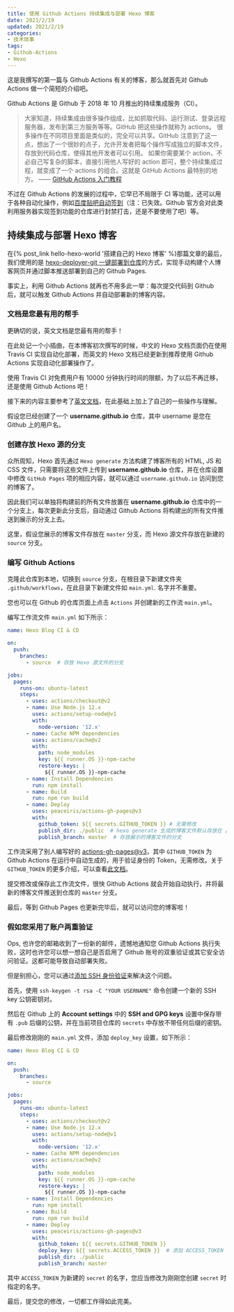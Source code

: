 ```yaml
---
title: 使用 Github Actions 持续集成与部署 Hexo 博客
date: 2021/2/19
updated: 2021/2/19
categories:
- 技术琐事
tags:
- Github-Actions
- Hexo
---
```

这是我撰写的第一篇与 Github Actions 有关的博客，那么就首先对 Github Actions 做一个简短的介绍吧。

Github Actions 是 Github 于 2018 年 10 月推出的持续集成服务（CI）。

> 大家知道，持续集成由很多操作组成，比如抓取代码、运行测试、登录远程服务器，发布到第三方服务等等。GitHub 把这些操作就称为 actions。
> 很多操作在不同项目里面是类似的，完全可以共享。GitHub 注意到了这一点，想出了一个很妙的点子，允许开发者把每个操作写成独立的脚本文件，存放到代码仓库，使得其他开发者可以引用。
> 如果你需要某个 action，不必自己写复杂的脚本，直接引用他人写好的 action 即可，整个持续集成过程，就变成了一个 actions 的组合。这就是 GitHub Actions 最特别的地方。
> —— [GitHub Actions 入门教程](http://www.ruanyifeng.com/blog/2019/09/getting-started-with-github-actions.html)

不过在 Github Actions 的发展的过程中，它早已不局限于 CI 等功能，还可以用于各种自动化操作，例如[百度贴吧自动签到](https://github.com/srcrs/TiebaSignIn)（注：已失效。Github 官方会对此类利用服务器实现签到功能的仓库进行封禁打击，还是不要使用了吧）等。

## 持续集成与部署 Hexo 博客

在{% post_link hello-hexo-world '搭建自己的 Hexo 博客' %}那篇文章的最后，我们使用的是 [hexo-deployer-git 一键部署到仓库](https://hexo.io/zh-cn/docs/github-pages#%E7%A7%81%E6%9C%89-Repository)的方式，实现手动构建个人博客网页并通过脚本推送部署到自己的 Github Pages.

事实上，利用 Github Actions 就再也不用多此一举：每次提交代码到 Github 后，就可以触发 Github Actions 并自动部署新的博客内容。

### 文档是您最有用的帮手

更确切的说，英文文档是您最有用的帮手！

在此处记一个小插曲，在本博客初次撰写的时候，中文的 Hexo 文档页面仍在使用 Travis CI 实现自动化部署，而英文的 Hexo 文档已经更新到推荐使用 Github Actions 实现自动化部署操作了。

使用 Travis CI 对免费用户有 10000 分钟执行时间的限额，为了以后不再迁移，还是使用 Github Actions 吧！

接下来的内容主要参考了[英文文档](https://hexo.io/docs/github-pages)，在此基础上加上了自己的一些操作与理解。

假设您已经创建了一个 **username.github.io** 仓库，其中 username 是您在 Github 上的用户名。

### 创建存放 Hexo 源的分支

众所周知，Hexo 首先通过 `Hexo generate` 方法构建了博客所有的 HTML, JS 和 CSS 文件，只需要将这些文件上传到 **username.github.io** 仓库，并在仓库设置中修改 `GitHub Pages` 项的相应内容，就可以通过 `username.github.io` 访问到您的博客了。

因此我们可以单独将构建前的所有文件放置在 **username.github.io** 仓库中的一个分支上，每次更新此分支后，自动通过 Github Actions 将构建出的所有文件推送到展示的分支上去。

这里，假设您展示的博客文件存放在 `master` 分支，而 Hexo 源文件存放在新建的 `source` 分支。

### 编写 Github Actions

克隆此仓库到本地，切换到 `source` 分支，在根目录下新建文件夹 `.github/workflows`，在此目录下新建文件如 `main.yml`. 名字并不重要。

您也可以在 Github 的仓库页面上点击 `Actions` 并创建新的工作流 `main.yml`。

编写工作流文件 `main.yml` 如下所示：

```yml
name: Hexo Blog CI & CD

on:
  push:
    branches:
      - source  # 存放 Hexo 源文件的分支

jobs:
  pages:
    runs-on: ubuntu-latest
    steps:
      - uses: actions/checkout@v2
      - name: Use Node.js 12.x
        uses: actions/setup-node@v1
        with:
          node-version: '12.x'
      - name: Cache NPM dependencies
        uses: actions/cache@v2
        with:
          path: node_modules
          key: ${{ runner.OS }}-npm-cache
          restore-keys: |
            ${{ runner.OS }}-npm-cache
      - name: Install Dependencies
        run: npm install
      - name: Build
        run: npm run build
      - name: Deploy
        uses: peaceiris/actions-gh-pages@v3
        with:
          github_token: ${{ secrets.GITHUB_TOKEN }} # 无需修改
          publish_dir: ./public  # hexo generate 生成的博客文件默认存放在 /public 目录下
          publish_branch: master  # 存放展示的博客文件的分支
```

工作流采用了别人编写好的 [actions-gh-pages@v3](https://github.com/peaceiris/actions-gh-pages)，其中 `GITHUB_TOKEN` 为 Github Actions 在运行中自动生成的，用于验证身份的 Token，无需修改。关于 `GITHUB_TOKEN` 的更多介绍，可以查看[此文档](https://docs.github.com/en/actions/reference/authentication-in-a-workflow)。

提交修改或保存此工作流文件，很快 Github Actions 就会开始自动执行，并将最新的博客文件推送到仓库的 `master` 分支。

最后，等到 Github Pages 也更新完毕后，就可以访问您的博客啦！

### 假如您采用了账户两重验证

Ops, 也许您的邮箱收到了一份新的邮件，遗憾地通知您 Github Actions 执行失败，这时也许您可以想一想自己是否启用了 Github 账号的双重验证或其它安全访问验证。这都可能导致自动部署失败。

但是别担心，您可以通过[添加 SSH 身份验证](https://github.com/peaceiris/actions-gh-pages#%EF%B8%8F-create-ssh-deploy-key)来解决这个问题。

首先，使用 `ssh-keygen -t rsa -C "YOUR USERNAME"` 命令创建一个新的 SSH key 公钥密钥对。

然后在 Github 上的 **Account settings** 中的 **SSH and GPG keys** 设置中保存带有 `.pub` 后缀的公钥，并在当前项目仓库的 `secrets` 中存放不带任何后缀的密钥。

最后修改刚刚的 `main.yml` 文件，添加 `deploy_key` 设置，如下所示：

```yml
name: Hexo Blog CI & CD

on:
  push:
    branches:
      - source

jobs:
  pages:
    runs-on: ubuntu-latest
    steps:
      - uses: actions/checkout@v2
      - name: Use Node.js 12.x
        uses: actions/setup-node@v1
        with:
          node-version: '12.x'
      - name: Cache NPM dependencies
        uses: actions/cache@v2
        with:
          path: node_modules
          key: ${{ runner.OS }}-npm-cache
          restore-keys: |
            ${{ runner.OS }}-npm-cache
      - name: Install Dependencies
        run: npm install
      - name: Build
        run: npm run build
      - name: Deploy
        uses: peaceiris/actions-gh-pages@v3
        with:
          github_token: ${{ secrets.GITHUB_TOKEN }}
          deploy_key: ${{ secrets.ACCESS_TOKEN }}  # 添加 ACCESS_TOKEN
          publish_dir: ./public
          publish_branch: master
```

其中 `ACCESS_TOKEN` 为新建的 `secret` 的名字，您应当修改为刚刚您创建 `secret` 时指定的名字。

最后，提交您的修改，一切都工作得如此完美。

